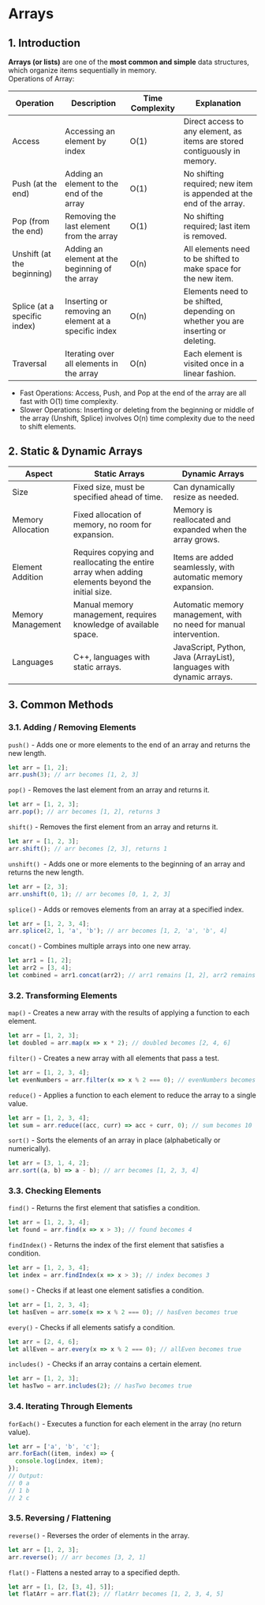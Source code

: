 # Arrays

## 1. Introduction

**Arrays (or lists)** are one of the **most common and simple** data structures, which organize items sequentially in memory. \
Operations of Array:

| Operation | Description    | Time Complexity | Explanation |
|-----|-------------|-----------|------------|
| Access   | Accessing an element by index   | O(1)      | Direct access to any element, as items are stored contiguously in memory.    |
| Push (at the end)   | Adding an element to the end of the array   | O(1)      | No shifting required; new item is appended at the end of the array.   |
| Pop (from the end)   | Removing the last element from the array | O(1)    | No shifting required; last item is removed.   |
| Unshift (at the beginning)   | Adding an element at the beginning of the array | O(n) | All elements need to be shifted to make space for the new item. |
| Splice (at a specific index)   | Inserting or removing an element at a specific index | O(n)     | Elements need to be shifted, depending on whether you are inserting or deleting.   |
| Traversal   | Iterating over all elements in the array | O(n) | Each element is visited once in a linear fashion.   |

- Fast Operations: Access, Push, and Pop at the end of the array are all fast with O(1) time complexity.
- Slower Operations: Inserting or deleting from the beginning or middle of the array (Unshift, Splice) involves O(n) time complexity due to the need to shift elements.

## 2. Static & Dynamic Arrays

| Aspect               | Static Arrays                                      | Dynamic Arrays                                      |
|----------------------|---------------------------------------------------|-----------------------------------------------------|
| Size                 | Fixed size, must be specified ahead of time.      | Can dynamically resize as needed.                   |
| Memory Allocation    | Fixed allocation of memory, no room for expansion.| Memory is reallocated and expanded when the array grows. |
| Element Addition     | Requires copying and reallocating the entire array when adding elements beyond the initial size. | Items are added seamlessly, with automatic memory expansion. |
| Memory Management    | Manual memory management, requires knowledge of available space. | Automatic memory management, with no need for manual intervention. |
| Languages            | C++, languages with static arrays.                | JavaScript, Python, Java (ArrayList), languages with dynamic arrays. |

## 3. Common Methods

### 3.1. Adding / Removing Elements
`push()` - Adds one or more elements to the end of an array and returns the new length.
```js
let arr = [1, 2];
arr.push(3); // arr becomes [1, 2, 3]
```

`pop()` - Removes the last element from an array and returns it.
```js
let arr = [1, 2, 3];
arr.pop(); // arr becomes [1, 2], returns 3
```

`shift()` - Removes the first element from an array and returns it.
```js
let arr = [1, 2, 3];
arr.shift(); // arr becomes [2, 3], returns 1
```

`unshift() `- Adds one or more elements to the beginning of an array and returns the new length.
```js
let arr = [2, 3];
arr.unshift(0, 1); // arr becomes [0, 1, 2, 3]
```

`splice()` - Adds or removes elements from an array at a specified index.
```js
let arr = [1, 2, 3, 4];
arr.splice(2, 1, 'a', 'b'); // arr becomes [1, 2, 'a', 'b', 4]
```

`concat()` - Combines multiple arrays into one new array.
```js
let arr1 = [1, 2];
let arr2 = [3, 4];
let combined = arr1.concat(arr2); // arr1 remains [1, 2], arr2 remains [3, 4], combined is [1, 2, 3, 4]
```
### 3.2. Transforming Elements
`map()` - Creates a new array with the results of applying a function to each element.
```js
let arr = [1, 2, 3];
let doubled = arr.map(x => x * 2); // doubled becomes [2, 4, 6]
```

`filter()` - Creates a new array with all elements that pass a test.
```js
let arr = [1, 2, 3, 4];
let evenNumbers = arr.filter(x => x % 2 === 0); // evenNumbers becomes [2, 4]
```

`reduce()` - Applies a function to each element to reduce the array to a single value.
```js
let arr = [1, 2, 3, 4];
let sum = arr.reduce((acc, curr) => acc + curr, 0); // sum becomes 10
```

`sort()` - Sorts the elements of an array in place (alphabetically or numerically).
```js
let arr = [3, 1, 4, 2];
arr.sort((a, b) => a - b); // arr becomes [1, 2, 3, 4]
```
### 3.3. Checking Elements
`find()` - Returns the first element that satisfies a condition.
```js
let arr = [1, 2, 3, 4];
let found = arr.find(x => x > 3); // found becomes 4
```
`findIndex()` - Returns the index of the first element that satisfies a condition.
```js
let arr = [1, 2, 3, 4];
let index = arr.findIndex(x => x > 3); // index becomes 3
```
`some()` - Checks if at least one element satisfies a condition.
```js
let arr = [1, 2, 3, 4];
let hasEven = arr.some(x => x % 2 === 0); // hasEven becomes true
```
`every()` - Checks if all elements satisfy a condition.
```js
let arr = [2, 4, 6];
let allEven = arr.every(x => x % 2 === 0); // allEven becomes true
```
`includes() `- Checks if an array contains a certain element.
```js
let arr = [1, 2, 3];
let hasTwo = arr.includes(2); // hasTwo becomes true
```

### 3.4. Iterating Through Elements
`forEach()` - Executes a function for each element in the array (no return value).
```js
let arr = ['a', 'b', 'c'];
arr.forEach((item, index) => {
  console.log(index, item);
}); 
// Output: 
// 0 a
// 1 b
// 2 c
```
### 3.5. Reversing / Flattening
`reverse()` - Reverses the order of elements in the array.
```js
let arr = [1, 2, 3];
arr.reverse(); // arr becomes [3, 2, 1]
```
`flat()` - Flattens a nested array to a specified depth.
```js
let arr = [1, [2, [3, 4], 5]];
let flatArr = arr.flat(2); // flatArr becomes [1, 2, 3, 4, 5]
```